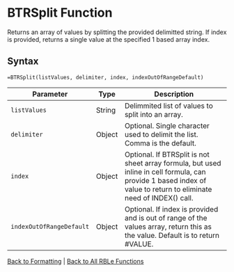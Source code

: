# BTRSplit Function

Returns an array of values by splitting the provided delimitted string.  If index is provided, returns a single value at the specified 1 based array index.

## Syntax

```excel
=BTRSplit(listValues, delimiter, index, indexOutOfRangeDefault)
```

Parameter | Type | Description
---|---|---
`listValues` | String | Delimmited list of values to split into an array.
`delimiter` | Object | Optional.  Single character used to delimit the list.  Comma is the default.
`index` | Object | Optional.  If BTRSplit is not sheet array formula, but used inline in cell formula, can provide 1 based index of value to return to eliminate need of INDEX() call.
`indexOutOfRangeDefault` | Object | Optional.  If index is provided and is out of range of the values array, return this as the value.  Default is to return #VALUE.

[Back to Formatting](RBLeFormatting.md) | [Back to All RBLe Functions](RBLe.md#function-documentation)